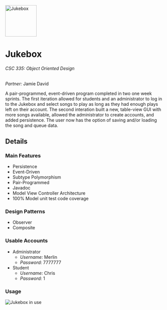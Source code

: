 <img src="http://images.clipartpanda.com/jukebox-clipart-9Tpee5KEc.svg" alt="Jukebox" width=100px>

# Jukebox
###### CSC 335: Object Oriented Design
*Partner:* Jamie David

A pair-programmed, event-driven program completed in two one week sprints. The first iteration allowed for students and an administrator to log in to the Jukebox and select songs to play as long as they had enough plays left on their account. The second interation built a new, table-view GUI with more songs available, allowed the administrator to create accounts, and added persistence. The user now has the option of saving and/or loading the song and queue data.

## Details
### Main Features
* Persistence
* Event-Driven
* Subtype Polymorphism
* Pair-Programmed
* Javadoc
* Model View Controller Architecture
* 100% Model unit test code coverage

### Design Patterns
* Observer
* Composite

### Usable Accounts
* Administrator
  * *Username:* Merlin 
  * *Password:* 7777777
* Student
  * *Username:* Chris 
  * *Password:* 1

### Usage
![Jukebox in use](./images/jukeboxuse.gif)
